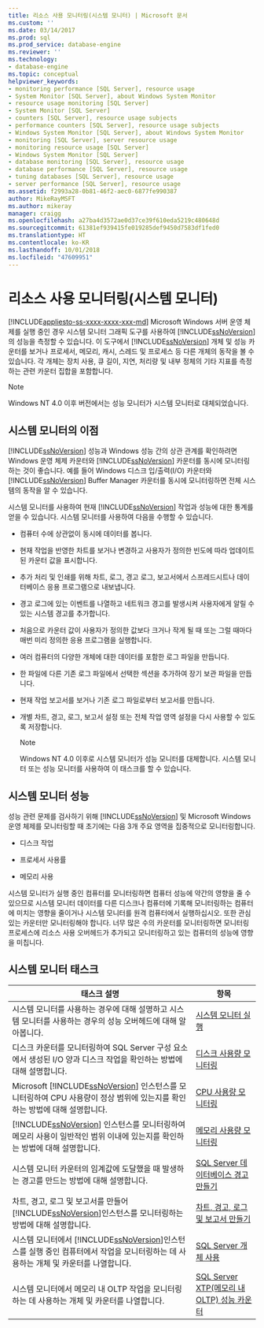```yaml
---
title: 리소스 사용 모니터링(시스템 모니터) | Microsoft 문서
ms.custom: ''
ms.date: 03/14/2017
ms.prod: sql
ms.prod_service: database-engine
ms.reviewer: ''
ms.technology:
- database-engine
ms.topic: conceptual
helpviewer_keywords:
- monitoring performance [SQL Server], resource usage
- System Monitor [SQL Server], about Windows System Monitor
- resource usage monitoring [SQL Server]
- System Monitor [SQL Server]
- counters [SQL Server], resource usage subjects
- performance counters [SQL Server], resource usage subjects
- Windows System Monitor [SQL Server], about Windows System Monitor
- monitoring [SQL Server], server resource usage
- monitoring resource usage [SQL Server]
- Windows System Monitor [SQL Server]
- database monitoring [SQL Server], resource usage
- database performance [SQL Server], resource usage
- tuning databases [SQL Server], resource usage
- server performance [SQL Server], resource usage
ms.assetid: f2993a28-0b81-46f2-aec0-6877fe990387
author: MikeRayMSFT
ms.author: mikeray
manager: craigg
ms.openlocfilehash: a27ba4d3572ae0d37ce39f610eda5219c480648d
ms.sourcegitcommit: 61381ef939415fe019285def9450d7583df1fed0
ms.translationtype: HT
ms.contentlocale: ko-KR
ms.lasthandoff: 10/01/2018
ms.locfileid: "47609951"
---
```

# <a name="monitor-resource-usage-system-monitor"></a>리소스 사용 모니터링(시스템 모니터)
[!INCLUDE[appliesto-ss-xxxx-xxxx-xxx-md](../../includes/appliesto-ss-xxxx-xxxx-xxx-md.md)]
  Microsoft Windows 서버 운영 체제를 실행 중인 경우 시스템 모니터 그래픽 도구를 사용하여 [!INCLUDE[ssNoVersion](../../includes/ssnoversion-md.md)]의 성능을 측정할 수 있습니다. 이 도구에서 [!INCLUDE[ssNoVersion](../../includes/ssnoversion-md.md)] 개체 및 성능 카운터를 보거나 프로세서, 메모리, 캐시, 스레드 및 프로세스 등 다른 개체의 동작을 볼 수 있습니다. 각 개체는 장치 사용, 큐 길이, 지연, 처리량 및 내부 정체의 기타 지표를 측정하는 관련 카운터 집합을 포함합니다.  
  
> [!NOTE]  
>  Windows NT 4.0 이후 버전에서는 성능 모니터가 시스템 모니터로 대체되었습니다.  
  
## <a name="benefits-of-system-monitor"></a>시스템 모니터의 이점  
 [!INCLUDE[ssNoVersion](../../includes/ssnoversion-md.md)] 성능과 Windows 성능 간의 상관 관계를 확인하려면 Windows 운영 체제 카운터와 [!INCLUDE[ssNoVersion](../../includes/ssnoversion-md.md)] 카운터를 동시에 모니터링하는 것이 좋습니다. 예를 들어 Windows 디스크 입/출력(I/O) 카운터와 [!INCLUDE[ssNoVersion](../../includes/ssnoversion-md.md)] Buffer Manager 카운터를 동시에 모니터링하면 전체 시스템의 동작을 알 수 있습니다.  
  
 시스템 모니터를 사용하여 현재 [!INCLUDE[ssNoVersion](../../includes/ssnoversion-md.md)] 작업과 성능에 대한 통계를 얻을 수 있습니다. 시스템 모니터를 사용하여 다음을 수행할 수 있습니다.  
  
-   컴퓨터 수에 상관없이 동시에 데이터를 봅니다.  
  
-   현재 작업을 반영한 차트를 보거나 변경하고 사용자가 정의한 빈도에 따라 업데이트된 카운터 값을 표시합니다.  
  
-   추가 처리 및 인쇄를 위해 차트, 로그, 경고 로그, 보고서에서 스프레드시트나 데이터베이스 응용 프로그램으로 내보냅니다.  
  
-   경고 로그에 있는 이벤트를 나열하고 네트워크 경고를 발생시켜 사용자에게 알릴 수 있는 시스템 경고를 추가합니다.  
  
-   처음으로 카운터 값이 사용자가 정의한 값보다 크거나 작게 될 때 또는 그럴 때마다 매번 미리 정의한 응용 프로그램을 실행합니다.  
  
-   여러 컴퓨터의 다양한 개체에 대한 데이터를 포함한 로그 파일을 만듭니다.  
  
-   한 파일에 다른 기존 로그 파일에서 선택한 섹션을 추가하여 장기 보관 파일을 만듭니다.  
  
-   현재 작업 보고서를 보거나 기존 로그 파일로부터 보고서를 만듭니다.  
  
-   개별 차트, 경고, 로그, 보고서 설정 또는 전체 작업 영역 설정을 다시 사용할 수 있도록 저장합니다.  
  
    > [!NOTE]  
    >  Windows NT 4.0 이후로 시스템 모니터가 성능 모니터를 대체합니다. 시스템 모니터 또는 성능 모니터를 사용하여 이 태스크를 할 수 있습니다.  
  
## <a name="system-monitor-performance"></a>시스템 모니터 성능  
 성능 관련 문제를 검사하기 위해 [!INCLUDE[ssNoVersion](../../includes/ssnoversion-md.md)] 및 Microsoft Windows 운영 체제를 모니터링할 때 초기에는 다음 3개 주요 영역을 집중적으로 모니터링합니다.  
  
-   디스크 작업  
  
-   프로세서 사용률  
  
-   메모리 사용  
  
 시스템 모니터가 실행 중인 컴퓨터를 모니터링하면 컴퓨터 성능에 약간의 영향을 줄 수 있으므로 시스템 모니터 데이터를 다른 디스크나 컴퓨터에 기록해 모니터링하는 컴퓨터에 미치는 영향을 줄이거나 시스템 모니터를 원격 컴퓨터에서 실행하십시오. 또한 관심 있는 카운터만 모니터링해야 합니다. 너무 많은 수의 카운터를 모니터링하면 모니터링 프로세스에 리소스 사용 오버헤드가 추가되고 모니터링하고 있는 컴퓨터의 성능에 영향을 미칩니다.  
  
## <a name="system-monitor-tasks"></a>시스템 모니터 태스크  
  
|태스크 설명|항목|  
|----------------------|-----------|  
|시스템 모니터를 사용하는 경우에 대해 설명하고 시스템 모니터를 사용하는 경우의 성능 오버헤드에 대해 알아봅니다.|[시스템 모니터 실행](../../relational-databases/performance-monitor/run-system-monitor.md)|  
|디스크 카운터를 모니터링하여 SQL Server 구성 요소에서 생성된 I/O 양과 디스크 작업을 확인하는 방법에 대해 설명합니다.|[디스크 사용량 모니터링](../../relational-databases/performance-monitor/monitor-disk-usage.md)|  
|Microsoft [!INCLUDE[ssNoVersion](../../includes/ssnoversion-md.md)] 인스턴스를 모니터링하여 CPU 사용량이 정상 범위에 있는지를 확인하는 방법에 대해 설명합니다.|[CPU 사용량 모니터링](../../relational-databases/performance-monitor/monitor-cpu-usage.md)|  
|[!INCLUDE[ssNoVersion](../../includes/ssnoversion-md.md)] 인스턴스를 모니터링하여 메모리 사용이 일반적인 범위 이내에 있는지를 확인하는 방법에 대해 설명합니다.|[메모리 사용량 모니터링](../../relational-databases/performance-monitor/monitor-memory-usage.md)|  
|시스템 모니터 카운터의 임계값에 도달했을 때 발생하는 경고를 만드는 방법에 대해 설명합니다.|[SQL Server 데이터베이스 경고 만들기](../../relational-databases/performance-monitor/create-a-sql-server-database-alert.md)|  
|차트, 경고, 로그 및 보고서를 만들어 [!INCLUDE[ssNoVersion](../../includes/ssnoversion-md.md)]인스턴스를 모니터링하는 방법에 대해 설명합니다.|[차트, 경고, 로그 및 보고서 만들기](../../relational-databases/performance-monitor/create-charts-alerts-logs-and-reports.md)|  
|시스템 모니터에서 [!INCLUDE[ssNoVersion](../../includes/ssnoversion-md.md)]인스턴스를 실행 중인 컴퓨터에서 작업을 모니터링하는 데 사용하는 개체 및 카운터를 나열합니다.|[SQL Server 개체 사용](../../relational-databases/performance-monitor/use-sql-server-objects.md)|  
|시스템 모니터에서 메모리 내 OLTP 작업을 모니터링하는 데 사용하는 개체 및 카운터를 나열합니다.|[SQL Server XTP&#40;메모리 내 OLTP&#41; 성능 카운터](../../relational-databases/performance-monitor/sql-server-xtp-in-memory-oltp-performance-counters.md)|  
  
  
